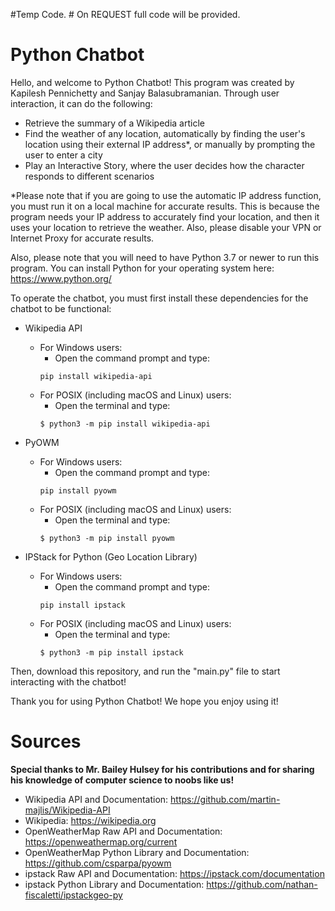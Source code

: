 #Temp Code. # On REQUEST full code will be provided.

# Python Chatbot
Hello, and welcome to Python Chatbot! This program was created by Kapilesh Pennichetty and Sanjay Balasubramanian. Through user interaction, it can do the following:

- Retrieve the summary of a Wikipedia article
- Find the weather of any location, automatically by finding the user's location using their external IP address*, or manually by prompting the user to enter a city
- Play an Interactive Story, where the user decides how the character responds to different scenarios

*Please note that if you are going to use the automatic IP address function, you must run it on a local machine for accurate results. This is because the program needs your IP address to accurately find your location, and then it uses your location to retrieve the weather. Also, please disable your VPN or Internet Proxy for accurate results.

Also, please note that you will need to have Python 3.7 or newer to run this program. You can install Python for your operating system here: https://www.python.org/

To operate the chatbot, you must first install these dependencies for the chatbot to be functional:

- Wikipedia API

  - For Windows users:
    - Open the command prompt and type:
    ```shell
    pip install wikipedia-api
    ```
  - For POSIX (including macOS and Linux) users:
    - Open the terminal and type:
    ```shell
    $ python3 -m pip install wikipedia-api
    ```
  
- PyOWM

  - For Windows users:
    - Open the command prompt and type:
    ```shell
    pip install pyowm
    ```
  - For POSIX (including macOS and Linux) users:
    - Open the terminal and type:
    ```shell
    $ python3 -m pip install pyowm
    ```
  
- IPStack for Python (Geo Location Library)

  - For Windows users:
    - Open the command prompt and type:
    ```shell
    pip install ipstack
    ```
  - For POSIX (including macOS and Linux) users:
    - Open the terminal and type:
    ```shell
    $ python3 -m pip install ipstack
    ```
    
Then, download this repository, and run the "main.py" file to start interacting with the chatbot!

Thank you for using Python Chatbot! We hope you enjoy using it!

# Sources
**Special thanks to Mr. Bailey Hulsey for his contributions and for sharing his knowledge of computer science to noobs like us!**

- Wikipedia API and Documentation: https://github.com/martin-majlis/Wikipedia-API
- Wikipedia: https://wikipedia.org
- OpenWeatherMap Raw API and Documentation: https://openweathermap.org/current
- OpenWeatherMap Python Library and Documentation: https://github.com/csparpa/pyowm
- ipstack Raw API and Documentation: https://ipstack.com/documentation
- ipstack Python Library and Documentation: https://github.com/nathan-fiscaletti/ipstackgeo-py
